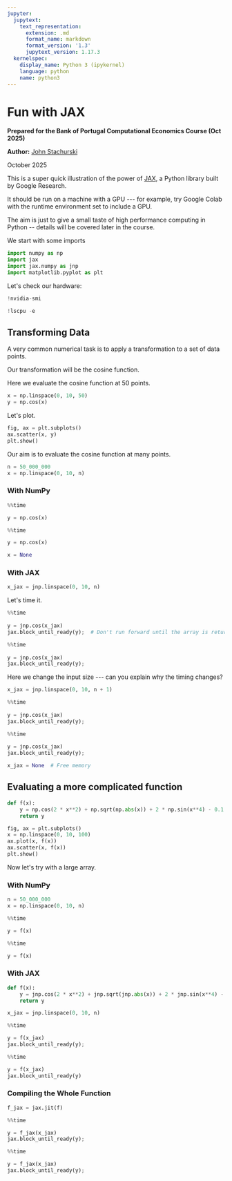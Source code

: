 ```yaml
---
jupyter:
  jupytext:
    text_representation:
      extension: .md
      format_name: markdown
      format_version: '1.3'
      jupytext_version: 1.17.3
  kernelspec:
    display_name: Python 3 (ipykernel)
    language: python
    name: python3
---
```


# Fun with JAX

**Prepared for the Bank of Portugal Computational Economics Course (Oct 2025)**

**Author:** [John Stachurski](https://johnstachurski.net)

October 2025

This is a super quick illustration of the power of [JAX](https://github.com/google/jax), a Python library built by Google Research.

It should be run on a machine with a GPU --- for example, try Google Colab with the runtime environment set to include a GPU.

The aim is just to give a small taste of high performance computing in Python -- details will be covered later in the course.


We start with some imports

```python
import numpy as np
import jax
import jax.numpy as jnp
import matplotlib.pyplot as plt
```

Let's check our hardware:

```python
!nvidia-smi
```

```python
!lscpu -e
```

## Transforming Data


A very common numerical task is to apply a transformation to a set of data points.

Our transformation will be the cosine function.


Here we evaluate the cosine function at 50 points.

```python
x = np.linspace(0, 10, 50)
y = np.cos(x)
```

Let's plot.

```python
fig, ax = plt.subplots()
ax.scatter(x, y)
plt.show()
```

Our aim is to evaluate the cosine function at many points.

```python
n = 50_000_000
x = np.linspace(0, 10, n)
```

### With NumPy

```python
%%time 

y = np.cos(x)
```

```python
%%time 

y = np.cos(x)
```

```python
x = None  
```

### With JAX

```python
x_jax = jnp.linspace(0, 10, n)
```

Let's time it.


```python
%%time
    
y = jnp.cos(x_jax)
jax.block_until_ready(y);  # Don't run forward until the array is returned
```

```python
%%time
    
y = jnp.cos(x_jax)
jax.block_until_ready(y); 
```

Here we change the input size --- can you explain why the timing changes?

```python
x_jax = jnp.linspace(0, 10, n + 1)
```

```python
%%time
    
y = jnp.cos(x_jax)
jax.block_until_ready(y);
```

```python
%%time
    
y = jnp.cos(x_jax)
jax.block_until_ready(y);
```

```python
x_jax = None  # Free memory
```

## Evaluating a more complicated function

```python
def f(x):
    y = np.cos(2 * x**2) + np.sqrt(np.abs(x)) + 2 * np.sin(x**4) - 0.1 * x**2
    return y
```

```python
fig, ax = plt.subplots()
x = np.linspace(0, 10, 100)
ax.plot(x, f(x))
ax.scatter(x, f(x))
plt.show()
```

Now let's try with a large array.


### With NumPy

```python
n = 50_000_000
x = np.linspace(0, 10, n)
```

```python
%%time 

y = f(x)
```

```python
%%time 

y = f(x)
```

### With JAX

```python
def f(x):
    y = jnp.cos(2 * x**2) + jnp.sqrt(jnp.abs(x)) + 2 * jnp.sin(x**4) - x**2
    return y
```

```python
x_jax = jnp.linspace(0, 10, n)
```

```python
%%time 

y = f(x_jax)
jax.block_until_ready(y);
```

```python
%%time 

y = f(x_jax)
jax.block_until_ready(y)
```

### Compiling the Whole Function

```python
f_jax = jax.jit(f)
```

```python
%%time 

y = f_jax(x_jax)
jax.block_until_ready(y);
```

```python
%%time 

y = f_jax(x_jax)
jax.block_until_ready(y);
```

```python

```
